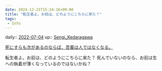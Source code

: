 ```yaml
---
date: 2024-12-21T15:24:16+09:00
title: "転生者よ。お前は、どのようにこちらに来た？"
tags:
 - Info
---
```


daily:: [2022-07-04](Daily_Note/2022-07-04.md)
up:: [Sengi_Kedaragawa](../Bar/Novel/Nacaria/Sengi_Kedaragawa.md)

[死にすらも次があるのならば、吾輩は人ではなくなる。](Info/死にすらも次があるのならば、吾輩は人ではなくなる。.md)

転生者よ。お前は、どのようにこちらに来た？
死んでいないのなら、お前は生への執着が薄くなっているのではないかね？